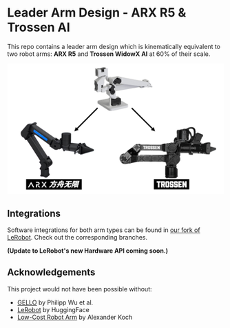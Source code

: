 # Leader Arm Design - ARX R5 & Trossen AI
This repo contains a leader arm design which is kinematically equivalent to two robot arms: **ARX R5** and **Trossen WidowX AI** at 60% of their scale.
<p align="center">
  <img src="images/leader.jpg"/>
</p>

## Integrations
Software integrations for both arm types can be found in [our fork of LeRobot](https://github.com/robot-learning-co/lerobot). Check out the corresponding branches. 

**(Update to LeRobot's new Hardware API coming soon.)**

## Acknowledgements
This project would not have been possible without:
- [GELLO](https://wuphilipp.github.io/gello_site/) by Philipp Wu et al.
- [LeRobot](https://github.com/huggingface/lerobot) by HuggingFace
- [Low-Cost Robot Arm](https://github.com/AlexanderKoch-Koch/low_cost_robot) by Alexander Koch

